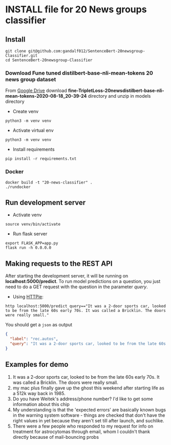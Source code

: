 # INSTALL file for 20 News groups classifier

## Install

```shell
git clone git@github.com:gandalf012/SentenceBert-20newsgroup-Classifier.git
cd SentenceBert-20newsgroup-Classifier
```
### Download Fune tuned **distilbert-base-nli-mean-tokens** 20 news group dataset
From [Google Drive](https://drive.google.com/file/d/1VjYGZasx9sEuJ2u9DCirb8L2wdIYIcsM/view?usp=sharing)
download **fine-TripletLoss-20newsdistilbert-base-nli-mean-tokens-2020-08-18_20-39-24** directory and unzip in models directory

* Create venv
```shell
python3 -m venv venv
```
* Activate virtual env
```shell
python3 -m venv venv
```
* Install requirements
```shell
pip install -r requirements.txt
```
### Docker
```
docker build -t "20-news-classifier" .
./rundocker
```

## Run development server

* Activate venv
```shell
source venv/bin/activate
```

* Run flask server
```shell
export FLASK_APP=app.py
flask run -h 0.0.0.0
```

## Making requests to the REST API

After starting the development server, it will be running on **localhost:5000/predict**.
To run model predictions on a question, you just need to do a GET request with the question in the parameter _query_.


* Using [HTTPie](https://httpie.org/):

```shell
http localhost:5000/predict query=="It was a 2-door sports car, looked to be from the late 60s early 70s. It was called a Bricklin. The doors were really small."
```
You should get a `json` as output
```json
{
  "label": "rec.autos",
  "query": "It was a 2-door sports car, looked to be from the late 60s early 70s. It was called a Bricklin. The doors were really small."
}
```

## Examples for demo

1. It was a 2-door sports car, looked to be from the late 60s early 70s. It was called a Bricklin. The doors were really small. 
2. my mac plus finally gave up the ghost this weekend after starting life as a 512k way back in 1985.
3. Do you have Weitek's address/phone number?  I'd like to get some information about this chip
4. My understanding is that the 'expected errors' are basically known bugs in the warning system software - things are checked that don't have the right values in yet because they aren't set till after launch, and suchlike.
5. There were a few people who responded to my request for info on treatment for astrocytomas through email, whom I couldn't thank directly because of mail-bouncing probs 